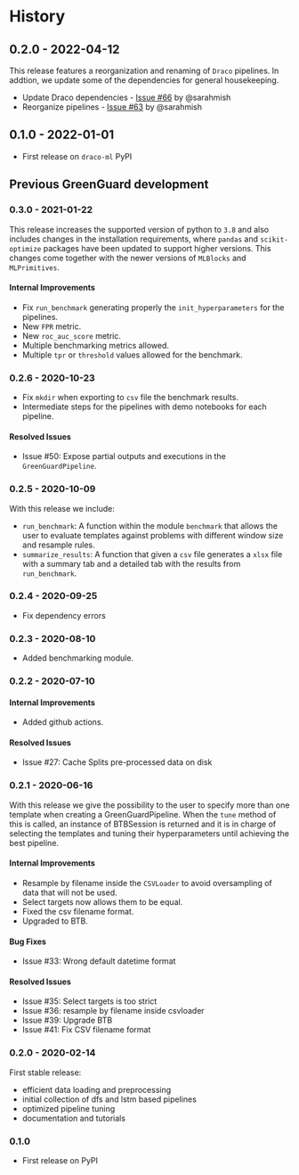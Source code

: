 # History


## 0.2.0 - 2022-04-12

This release features a reorganization and renaming of ``Draco`` pipelines. In addtion,
we update some of the dependencies for general housekeeping.

* Update Draco dependencies - [Issue #66](https://github.com/signals-dev/Draco/issues/66) by @sarahmish
* Reorganize pipelines - [Issue #63](https://github.com/signals-dev/Draco/issues/63) by @sarahmish


## 0.1.0 - 2022-01-01

* First release on ``draco-ml`` PyPI


## Previous GreenGuard development

### 0.3.0 - 2021-01-22

This release increases the supported version of python to `3.8` and also includes changes
in the installation requirements, where ``pandas`` and ``scikit-optimize`` packages have
been updated to support higher versions. This changes come together with the newer versions
of ``MLBlocks`` and ``MLPrimitives``.

#### Internal Improvements

* Fix ``run_benchmark`` generating properly the ``init_hyperparameters`` for the pipelines.
* New ``FPR`` metric.
* New ``roc_auc_score`` metric.
* Multiple benchmarking metrics allowed.
* Multiple ``tpr`` or ``threshold`` values allowed for the benchmark.

### 0.2.6 - 2020-10-23

* Fix ``mkdir`` when exporting to ``csv`` file the benchmark results.
* Intermediate steps for the pipelines with demo notebooks for each pipeline.

#### Resolved Issues

* Issue #50: Expose partial outputs and executions in the ``GreenGuardPipeline``.

### 0.2.5 - 2020-10-09

With this release we include:

* `run_benchmark`: A function within the module `benchmark` that allows the user to evaluate
templates against problems with different window size and resample rules.
* `summarize_results`: A function that given a `csv` file generates a `xlsx` file with a summary
tab and a detailed tab with the results from `run_benchmark`.

### 0.2.4 - 2020-09-25

* Fix dependency errors

### 0.2.3 - 2020-08-10

* Added benchmarking module.

### 0.2.2 - 2020-07-10

#### Internal Improvements

* Added github actions.

#### Resolved Issues

* Issue #27: Cache Splits pre-processed data on disk

### 0.2.1 - 2020-06-16

With this release we give the possibility to the user to specify more than one template when
creating a GreenGuardPipeline. When the `tune` method of this is called, an instance of BTBSession
is returned and it is in charge of selecting the templates and tuning their hyperparameters until
achieving the best pipeline.

#### Internal Improvements

* Resample by filename inside the `CSVLoader` to avoid oversampling of data that will not be used.
* Select targets now allows them to be equal.
* Fixed the csv filename format.
* Upgraded to BTB.

#### Bug Fixes

* Issue #33: Wrong default datetime format

#### Resolved Issues

* Issue #35: Select targets is too strict
* Issue #36: resample by filename inside csvloader
* Issue #39: Upgrade BTB
* Issue #41: Fix CSV filename format

### 0.2.0 - 2020-02-14

First stable release:

* efficient data loading and preprocessing
* initial collection of dfs and lstm based pipelines
* optimized pipeline tuning
* documentation and tutorials

### 0.1.0

* First release on PyPI
